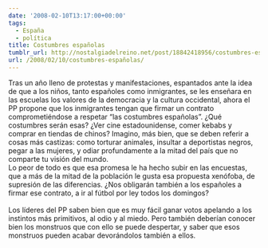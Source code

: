 ```yaml
---
date: '2008-02-10T13:17:00+00:00'
tags:
  - España
  - política
title: Costumbres españolas
tumblr_url: http://nostalgiadelreino.net/post/18842418956/costumbres-españolas
url: /2008/02/10/costumbres-españolas/
---
```


<p>Tras un año lleno de protestas y manifestaciones, espantados ante la idea de que a los niños, tanto españoles como inmigrantes, se les enseñara en las escuelas los valores de la democracia y la cultura occidental, ahora el PP propone que los inmigrantes tengan que firmar un contrato comprometiéndose a respetar &ldquo;las costumbres españolas&rdquo;. ¿Qué costumbres serán esas? ¿Ver cine estadounidense, comer kebabs y comprar en tiendas de chinos? Imagino, más bien, que se deben referir a cosas más castizas: como torturar animales, insultar a deportistas negros, pegar a las mujeres, y odiar profundamente a la mitad del país que no comparte tu visión del mundo.<br/>Lo peor de todo es que esa promesa le ha hecho subir en las encuestas, que a más de la mitad de la población le gusta esa propuesta xenófoba, de supresión de las diferencias. ¿Nos obligarán también a los españoles a firmar ese contrato, a ir al fútbol por ley todos los domingos?<br/><br/>Los líderes del PP saben bien que es muy fácil ganar votos apelando a los instintos más primitivos, al odio y al miedo. Pero también deberían conocer bien los monstruos que con ello se puede despertar, y saber que esos monstruos pueden acabar devorándolos también a ellos.</p><div class="blogger-post-footer"><img width="1" height="1" src="https://blogger.googleusercontent.com/tracker/1180118427259117074-2885535882245892087?l=nostalgiadelreino.blogspot.com" alt=""/></div>